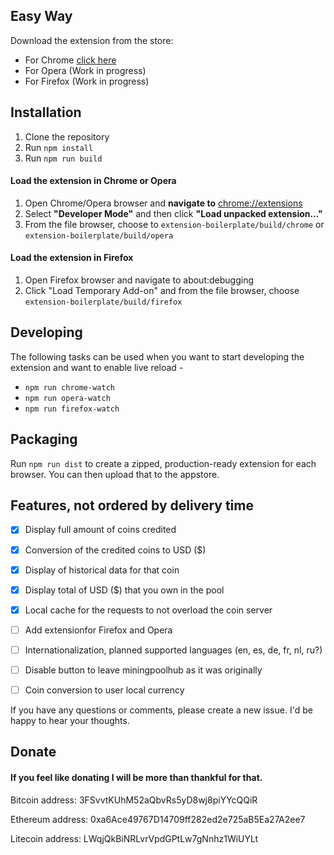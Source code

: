 ## Easy Way

Download the extension from the store:
- For Chrome [click here]()
- For Opera (Work in progress)
- For Firefox (Work in progress)

## Installation

1. Clone the repository
2. Run `npm install`
3. Run `npm run build`


#### Load the extension in **Chrome** or **Opera**
1. Open Chrome/Opera browser and **navigate to** [chrome://extensions](chrome://extensions)
2. Select **"Developer Mode"** and then click **"Load unpacked extension..."**
3. From the file browser, choose to `extension-boilerplate/build/chrome` or `extension-boilerplate/build/opera`


#### Load the extension in Firefox
1. Open Firefox browser and navigate to about:debugging
2. Click "Load Temporary Add-on" and from the file browser, choose `extension-boilerplate/build/firefox`


## Developing
The following tasks can be used when you want to start developing the extension and want to enable live reload - 

- `npm run chrome-watch`
- `npm run opera-watch`
- `npm run firefox-watch`


## Packaging
Run `npm run dist` to create a zipped, production-ready extension for each browser. You can then upload that to the appstore.


## Features, not ordered by delivery time

- [x] Display full amount of coins credited
- [x] Conversion of the credited coins to USD ($)
- [x] Display of historical data for that coin
- [x] Display total of USD ($) that you own in the pool
- [x] Local cache for the requests to not overload the coin server
- [ ] Add extensionfor Firefox and Opera
- [ ] Internationalization, planned supported languages (en, es, de, fr, nl, ru?)
- [ ] Disable button to leave miningpoolhub as it was originally
- [ ] Coin conversion to user local currency


If you have any questions or comments, please create a new issue. I'd be happy to hear your thoughts.


## Donate

#### If you feel like donating I will be more than thankful for that.

Bitcoin address: 3FSvvtKUhM52aQbvRs5yD8wj8piYYcQQiR

Ethereum address: 0xa6Ace49767D14709ff282ed2e725aB5Ea27A2ee7

Litecoin address: LWqjQkBiNRLvrVpdGPtLw7gNnhz1WiUYLt